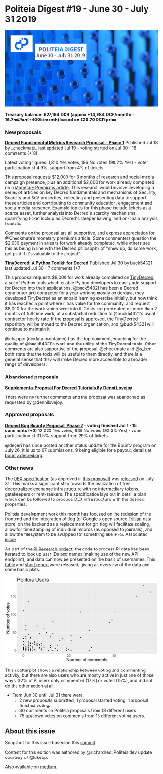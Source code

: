 # Politeia Digest #19 - June 30 - July 31 2019

![Image credit: @30000fps](img/issue019/019-title.png)

**Treasury balance: 627,194 DCR (approx +14,984 DCR/month) - $16.7 million (+$400k/month) based on $26.70 DCR price**

### New proposals

**[Decred Fundamental Metrics Research Proposal - Phase 1](https://proposals.decred.org/proposals/78b50f218106f5de40f9bd7f604b048da168f2afbec32c8662722b70d62e4d36)**
Published Jul 18 by \_checkmate\_ last updated Jul 19 - voting started on Jul 30 - 18 comments (+18)

Latest voting figures: 1,810 Yes votes, 196 No votes (90.2% Yes) - voter participation of 4.9%, support from 4% of tickets.

This proposal requests $12,000 for 3 months of research and social media campaign presence, plus an additional $2,000 for work already completed on a [Monetary Premiums article](https://medium.com/@_Checkmatey_/monetary-premiums-can-altcoins-compete-with-bitcoin-54c97a92c6d4). This research would involve developing a series of articles on key Decred fundamentals and mechanisms of Security, Scarcity and SoV properties, collecting and presenting data to support these articles and contributing to community education, engagement and social media presence. Example topics for this phase include tickets as a scarce asset, further analysis into Decred's scarcity mechanisms, quantifying ticket lockup as Decred's sleeper halving, and on-chain analysis fractals.

Comments on the proposal are all supportive, and express appreciation for @Checkmate's monetary premiums article. Some commenters question the $2,000 payment in arrears for work already completed, while others see this as being in line with the Decred philosophy of "show up, do some work, get paid if it's valuable to the project".

**[TinyDecred: A Python Toolkit for Decred](https://proposals.decred.org/proposals/20e967dad9e7398901decf3cfe0acf4e0853f6558a62607265c63fe791b8b124)**
Published Jul 30 by buck54321 last updated Jul 30 - 7 comments (+7)

This proposal requests $8,000 for work already completed on [TinyDecred](https://github.com/buck54321/tinydecred), a set of Python tools which enable Python developers to easily add support for Decred into their applications. @buck54321 has been a Decred contributor and contractor for a year working mostly on dcrdata, they developed TinyDecred as an unpaid learning exercise initially, but now think it has reached a point where it has value for the community, and request $8,000 for the work which went into it. Costs are predicated on more than 2 months of full-time work, at a substantial reduction to @buck54321's usual contractor hourly rate. If the proposal is approved, the TinyDecred repository will be moved to the Decred organization, and @buck54321 will continue to maintain it.

@chappjc (dcrdata maintainer) has the top comment, vouching for the quality of @buck54321's work and the utility of the TinyDecred tools. Other comments are also supportive of the proposal, @checkmate and @s_ben both state that the tools will be useful to them directly, and there is a general sense that they will make Decred more accessible to a broader range of developers.

### Abandoned proposals

**[Supplemental Proposal For Decred Tutorials By Denni Lovejoy](https://proposals.decred.org/proposals/d8d7ff7ad138ed322422aaa4d2a3e1c61f296ae56a2c2316cc5ecd10cf8dd8bd)**

There were no further comments and the proposal was abandoned as requested by @dennilovejoy.

### Approved proposals

**[Decred Bug Bounty Proposal: Phase 2](https://proposals.decred.org/proposals/073694ed82d34b2bfff51e35220e8052ad4060899b23bc25791a9383375cae70) - voting finished Jul  1 - 15 comments (+0)**
12,020 Yes votes, 830 No votes (93.5% Yes) - voter participation of 31.5%, support from 29% of tickets.

@degeri has since posted another [status update](https://twitter.com/degeri_crypto/status/1154776087374770176) for the Bounty program on July 26, it is up to 67 submissions, 9 being eligible for a payout, details at [bounty.decred.org](https://bounty.decred.org/).

### Other news

The [DEX specification](https://github.com/decred/dcrdex/) (as approved in [this proposal](https://proposals.decred.org/proposals/a4f2a91c8589b2e5a955798d6c0f4f77f2eec13b62063c5f4102c21913dcaf32)) was [released](https://twitter.com/decredproject/status/1156652694502817793?s=20) on July 31. This marks a significant step towards the realization of free decentralized exchange infrastructure with no intermediary tokens, gatekeepers or rent-seekers. The specification lays out in detail a plan which can be followed to produce DEX infrastructure with the desired properties. 

Politeia development work this month has focused on the redesign of the frontend and the integration of tlog (of Google's open source [Trillian](https://github.com/google/trillian) data store) on the backend as a replacement for git. tlog will facilitate scaling, allow for timestamping of individual records (as opposed to journals), and allow the filesystem to be swapped for something like IPFS. Associated [issue](https://github.com/decred/politeia/issues/947).

As part of the [Pi Research project](https://github.com/RichardRed0x/pi-research), the code to process Pi data has been iterated to look up user IDs and names (making use of the new API endpoint), and data can now be presented on the basis of usernames. This [table](https://github.com/RichardRed0x/pi-research/blob/master/data/comments-and-updown-votes/pi-users.csv) and [short report](https://github.com/RichardRed0x/pi-research/blob/master/analysis/comments-and-updown-votes/users-review.md) were released, giving an overview of the data and some basic plots.

![Scatterplot showing Pi user comments and votes](img/issue019/pi-users-votes-comments-scatterplot.png) 

This scatterplot shows a relationship between voting and commenting activity, but there are also users who are mostly active in just one of those ways. 32% of Pi users only commented (17%) or voted (15%), and did not do the other action at all.

- From Jun 30 until Jul 31 there were:
  * 2 new proposals submitted, 1 proposal started voting, 1 proposal finished voting.
  * 30 comments on Politeia proposals from 18 different users.
  *  75  up/down votes on comments from  18  different voting users.

## About this issue

Snapshot for this issue based on this [commit](https://github.com/decred-proposals/mainnet/commit/9d932f5f016a34a2c256555cedb364518319c7a4).

Content for this edition was authored by @richardred, Politeia dev update courtesy of @lukebp.

Also available on [medium](https://medium.com/@richardred/issue-19-june-30-july-31-2019-c591fcb79d98).

